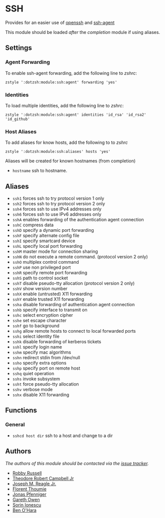 SSH
===

Provides for an easier use of [openssh][1] and [ssh-agent][2]

This module should be loaded *after* the *completion* module if using aliases.

Settings
--------

### Agent Forwarding

To enable ssh-agent forwarding, add the following line to *zshrc*:

    zstyle ':dotzsh:module:ssh:agent' forwarding 'yes'

### Identities

To load multiple identities, add the following line to *zshrc*:

    zstyle ':dotzsh:module:ssh:agent' identities 'id_rsa' 'id_rsa2' 'id_github'

### Host Aliases

To add aliases for know hosts, add the following to to *zshrc*

    zstyle ':dotzsh:module:ssh:aliases' hosts 'yes'

Aliases will be created for known hostnames (from completion)

  - `hostname` ssh to hostname.

Aliases
-------

  - `ssh1` forces ssh to try protocol version 1 only
  - `ssh2` forces ssh to try protocol version 2 only
  - `ssh4` forces ssh to use IPv4 addresses only
  - `ssh6` forces ssh to use IPv6 addresses only
  - `sshA` enables forwarding of the authentication agent connection
  - `sshC` compress data
  - `sshD` specify a dynamic port forwarding
  - `sshF` specify alternate config file
  - `sshI` specify smartcard device
  - `sshL` specify local port forwarding
  - `sshM` master mode for connection sharing
  - `sshN` do not execute a remote command. (protocol version 2 only)
  - `sshO` multiplex control command
  - `sshP` use non privileged port
  - `sshR` specify remote port forwarding
  - `sshS` path to control socket
  - `sshT` disable pseudo-tty allocation (protocol version 2 only)
  - `sshV` show version number
  - `sshX` enable (untrusted) X11 forwarding
  - `sshY` enable trusted X11 forwarding
  - `ssha` disable forwarding of authentication agent connection
  - `sshb` specify interface to transmit on
  - `sshc` select encryption cipher
  - `sshe` set escape character
  - `sshf` go to background
  - `sshg` allow remote hosts to connect to local forwarded ports
  - `sshi` select identity file
  - `sshk` disable forwarding of kerberos tickets
  - `sshl` specify login name
  - `sshm` specify mac algorithms
  - `sshn` redirect stdin from /dev/null
  - `ssho` specify extra options
  - `sshp` specify port on remote host
  - `sshq` quiet operation
  - `sshs` invoke subsystem
  - `ssht` force pseudo-tty allocation
  - `sshv` verbose mode
  - `sshx` disable X11 forwarding

Functions
---------

### General

  - `sshcd host dir` ssh to a host and change to a dir

Authors
-------

*The authors of this module should be contacted via the [issue tracker][3].*

  - [Robby Russell](https://github.com/robbyrussell)
  - [Theodore Robert Campbell Jr](https://github.com/trcjr)
  - [Joseph M. Reagle Jr.](https://github.com/reagle)
  - [Florent Thoumie](https://github.com/flz)
  - [Jonas Pfenniger](https://github.com/zimbatm)
  - [Gareth Owen](https://github.com/gwjo)
  - [Sorin Ionescu](https://github.com/sorin-ionescu)
  - [Ben O'Hara](https:/github.com/benohara)

[1]: http://openssh.org
[2]: http://www.openbsd.org/cgi-bin/man.cgi?query=ssh-agent&sektion=1
[3]: https://github.com/dotphiles/dotzsh/issues

